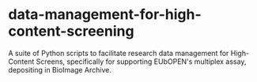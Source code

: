# data-management-for-high-content-screening
A suite of Python scripts to facilitate research data management for High-Content Screens, specifically for supporting EUbOPEN's multiplex assay, depositing in BioImage Archive.  
